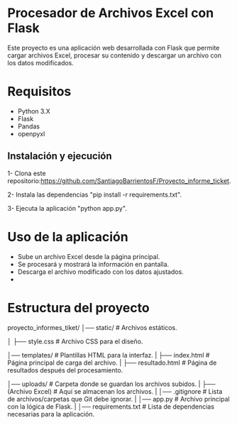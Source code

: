 #  Procesador de Archivos Excel con Flask
Este proyecto es una aplicación web desarrollada con Flask que permite cargar archivos Excel, procesar su contenido y descargar un archivo con los datos modificados. 

# Requisitos
- Python 3.X
- Flask
- Pandas
- openpyxl
  
##  Instalación y ejecución
1- Clona este repositorio:https://github.com/SantiagoBarrientosF/Proyecto_informe_ticket.

2- Instala las dependencias "pip install -r requirements.txt".

3- Ejecuta la aplicación "python app.py".

# Uso de la aplicación
- Sube un archivo Excel desde la página principal.  
- Se procesará y mostrará la información en pantalla.  
- Descarga el archivo modificado con los datos ajustados.
- 
# Estructura del proyecto
proyecto_informes_tiket/ 
│── static/ # Archivos estáticos.

│ ├── style.css # Archivo CSS para el diseño. 

│── templates/ # Plantillas HTML para la interfaz.
    |
    ├── index.html # Página principal de carga del archivo.
    |
    ├── resultado.html # Página de resultados después del procesamiento.
    
│── uploads/ # Carpeta donde se guardan los archivos subidos. 
    |
    ├── (Archivo Excel) # Aquí se almacenan los archivos.
    |
│── .gitignore # Lista de archivos/carpetas que Git debe ignorar.
|
│── app.py # Archivo principal con la lógica de Flask.
|
│── requirements.txt # Lista de dependencias necesarias para la aplicación.
